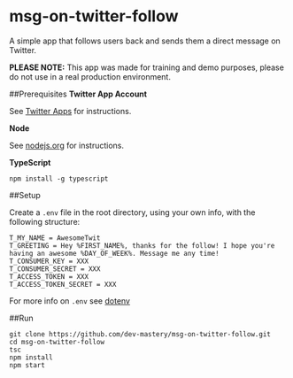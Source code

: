 # msg-on-twitter-follow

A simple app that follows users back and sends them a direct message on Twitter.

**PLEASE NOTE:** This app was made for training and demo purposes, please do not use in a real production environment.

##Prerequisites
**Twitter App Account**

See [Twitter Apps](http://apps.twitter.com) for instructions.

**Node**

See [nodejs.org](https://nodejs.org) for instructions.

**TypeScript**

`npm install -g typescript`

##Setup

Create a `.env` file in the root directory, using your own info, with the following structure:

    T_MY_NAME = AwesomeTwit
    T_GREETING = Hey %FIRST_NAME%, thanks for the follow! I hope you're having an awesome %DAY_OF_WEEK%. Message me any time!
    T_CONSUMER_KEY = XXX
    T_CONSUMER_SECRET = XXX
    T_ACCESS_TOKEN = XXX
    T_ACCESS_TOKEN_SECRET = XXX

For more info on `.env` see [dotenv](https://www.npmjs.com/package/dotenv)

##Run

    git clone https://github.com/dev-mastery/msg-on-twitter-follow.git
    cd msg-on-twitter-follow
    tsc
    npm install
    npm start